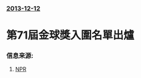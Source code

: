### [2013-12-12](/news/2013/12/12/index.md)

##### 
#  第71屆金球獎入圍名單出爐 




### 信息来源:

1. [NPR](http://www.npr.org/templates/story/story.php?storyId=250345261)
